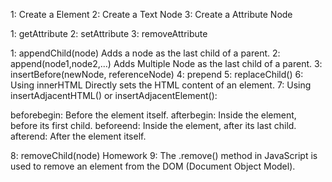 <!-- Create Node -->
1: Create a Element
2: Create a Text Node
3: Create a Attribute Node


<!-- Accessing Attributes -->
1: getAttribute
2: setAttribute
3: removeAttribute


<!-- Add Nodes to the DOM -->

1: appendChild(node)
   Adds a node as the last child of a parent.
2: append(node1,node2,...)
   Adds Multiple Node as the last child of a parent.
3: insertBefore(newNode, referenceNode)
4: prepend
5: replaceChild()
6: Using innerHTML
   Directly sets the HTML content of an element.
7: Using insertAdjacentHTML() or insertAdjacentElement():
   
beforebegin: Before the element itself.
afterbegin: Inside the element, before its first child.
beforeend: Inside the element, after its last child.
afterend: After the element itself.

8: removeChild(node) Homework
9: The .remove() method in JavaScript is used to remove an element from the 
   DOM (Document Object Model).



<!-- Practice on projects -->